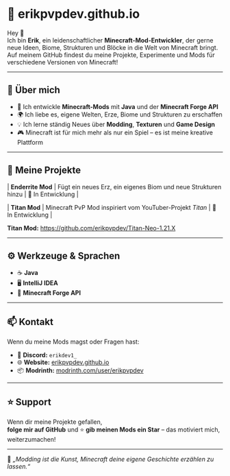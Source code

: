 # 🧱 **erikpvpdev.github.io**

Hey 👋  
Ich bin **Erik**, ein leidenschaftlicher **Minecraft-Mod-Entwickler**, der gerne neue Ideen, Biome, Strukturen und Blöcke in die Welt von Minecraft bringt.  
Auf meinem GitHub findest du meine Projekte, Experimente und Mods für verschiedene Versionen von Minecraft!

---

## 🧩 Über mich
- 🔨 Ich entwickle **Minecraft-Mods** mit **Java** und der **Minecraft Forge API**  
- 🌍 Ich liebe es, eigene Welten, Erze, Biome und Strukturen zu erschaffen  
- 💡 Ich lerne ständig Neues über **Modding**, **Texturen** und **Game Design**  
- 🎮 Minecraft ist für mich mehr als nur ein Spiel – es ist meine kreative Plattform  

---

## 🚀 Meine Projekte

| **Enderrite Mod** | Fügt ein neues Erz, ein eigenes Biom und neue Strukturen hinzu | 🔧 In Entwicklung |

| **Titan Mod** | Minecraft PvP Mod inspiriert vom YouTuber-Projekt *Titan* | 🔧 In Entwicklung |

**Titan Mod:** https://github.com/erikpvpdev/Titan-Neo-1.21.X

---

## ⚙️ Werkzeuge & Sprachen
- ☕ **Java**  
- 🖥️ **IntelliJ IDEA**  
- 🧰 **Minecraft Forge API**

---

## 📫 Kontakt
Wenn du meine Mods magst oder Fragen hast:

- 💬 **Discord:** `erikdev1_`  
- 🌐 **Website:** [erikpvpdev.github.io](https://erikpvpdev.github.io)  
- 📦 **Modrinth:** [modrinth.com/user/erikpvpdev](https://modrinth.com/user/erikpvpdev)

---

## ⭐ Support
Wenn dir meine Projekte gefallen,  
**folge mir auf GitHub** und ⭐ **gib meinen Mods ein Star** – das motiviert mich, weiterzumachen!

---

🧠 *„Modding ist die Kunst, Minecraft deine eigene Geschichte erzählen zu lassen.“*
